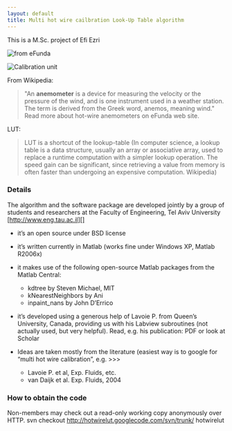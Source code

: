 ```yaml
---
layout: default
title: Multi hot wire cailbration Look-Up Table algorithm
---
```




This is a M.Sc. project of Efi Ezri


![from eFunda][] 

![Calibration unit][]


From Wikipedia: 
> "An **anemometer** is a device for measuring the
velocity or the pressure of the wind, and is one instrument used in a
weather station. The term is derived from the Greek word, anemos,
meaning wind." Read more about hot-wire anemometers on eFunda web site.

LUT: 
> LUT is a shortcut of the lookup-table (In computer science, a lookup
table is a data structure, usually an array or associative array, used
to replace a runtime computation with a simpler lookup operation. The
speed gain can be significant, since retrieving a value from memory is
often faster than undergoing an expensive computation. Wikipedia)

### Details

The algorithm and the software package are developed jointly by a group
of students and researchers at the Faculty of Engineering, Tel Aviv
University [http://www.eng.tau.ac.il][]


-   it’s an open source under BSD license
-   it’s written currently in Matlab (works fine under Windows XP,
    Matlab R2006x)
-   it makes use of the following open-source Matlab packages from the
    Matlab Central:
    -   kdtree by Steven Michael, MIT
    -   kNearestNeighbors by Ani
    -   inpaint\_nans by John D’Errico

-   it’s developed using a generous help of Lavoie P. from Queen’s
    University, Canada, providing us with his Labview subroutines (not
    actually used, but very helpful). Read, e.g. his publication: PDF or
    look at Scholar
-   Ideas are taken mostly from the literature (easiest way is to google
    for “multi hot wire calibration”, e.g. \>\>\>
    -   Lavoie P. et al, Exp. Fluids, etc.
    -   van Daijk et al. Exp. Fluids, 2004


### How to obtain the code

Non-members may check out a read-only working copy anonymously over
HTTP.
     svn checkout http://hotwirelut.googlecode.com/svn/trunk/ hotwirelut


[from eFunda]: http://www.efunda.com/designstandards/sensors/hot_wires/images/hot_wire.gif "from eFunda"

[Calibration unit]: http://lh3.google.com/particle.tracking/R3QZMDkCvkI/AAAAAAAABSY/bOi4hCympOk/s400/Image003.jpg
    "Calibration unit"

[http://www.eng.tau.ac.il]: http://www.eng.tau.ac.il